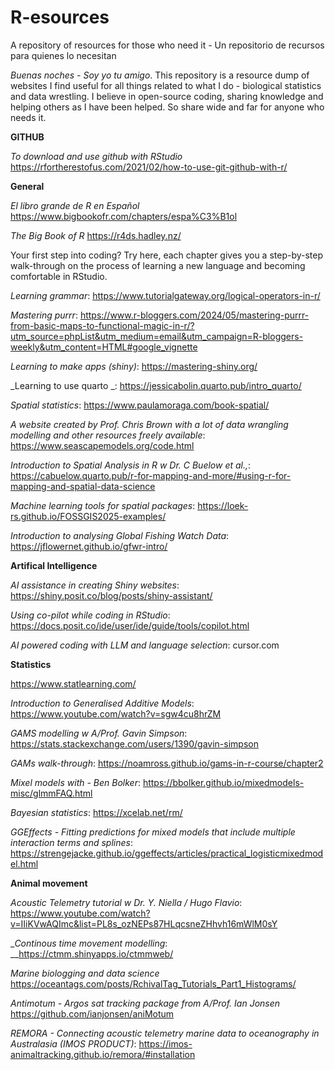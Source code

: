 # R-esources
A repository of resources for those who need it - Un repositorio de recursos para quienes lo necesitan

_Buenas noches - Soy yo tu amigo_.
This repository is a resource dump of websites I find useful for all things related to what I do - biological statistics and data wrestling. I believe in open-source coding, sharing knowledge and helping others as I have been helped. So share wide and far for anyone who needs it.

**GITHUB**

_To download and use github with RStudio_
https://rfortherestofus.com/2021/02/how-to-use-git-github-with-r/


**General**

_El libro grande de R en Español_
https://www.bigbookofr.com/chapters/espa%C3%B1ol

_The Big Book of R_
https://r4ds.hadley.nz/ 

Your first step into coding? Try here, each chapter gives you a step-by-step walk-through on the process of learning a new language and becoming comfortable in RStudio. 

_Learning grammar_:
https://www.tutorialgateway.org/logical-operators-in-r/

_Mastering purrr_:
https://www.r-bloggers.com/2024/05/mastering-purrr-from-basic-maps-to-functional-magic-in-r/?utm_source=phpList&utm_medium=email&utm_campaign=R-bloggers-weekly&utm_content=HTML#google_vignette

_Learning to make apps (shiny)_:
https://mastering-shiny.org/

_Learning to use quarto _:
https://jessicabolin.quarto.pub/intro_quarto/

_Spatial statistics_:
https://www.paulamoraga.com/book-spatial/

_A website created by Prof. Chris Brown with a lot of data wrangling modelling and other resources freely available_:
https://www.seascapemodels.org/code.html

_Introduction to Spatial Analysis in R w Dr. C Buelow et al.,_:
https://cabuelow.quarto.pub/r-for-mapping-and-more/#using-r-for-mapping-and-spatial-data-science

_Machine learning tools for spatial packages_:
https://loek-rs.github.io/FOSSGIS2025-examples/

_Introduction to analysing Global Fishing Watch Data_:
https://jflowernet.github.io/gfwr-intro/

**Artifical Intelligence**

_AI assistance in creating Shiny websites_:
https://shiny.posit.co/blog/posts/shiny-assistant/

_Using co-pilot while coding in RStudio_:
https://docs.posit.co/ide/user/ide/guide/tools/copilot.html

_AI powered coding with LLM and language selection_:
cursor.com

**Statistics**

https://www.statlearning.com/

_Introduction to Generalised Additive Models_:
https://www.youtube.com/watch?v=sgw4cu8hrZM 

_GAMS modelling w A/Prof. Gavin Simpson_:
https://stats.stackexchange.com/users/1390/gavin-simpson

_GAMs walk-through_:
https://noamross.github.io/gams-in-r-course/chapter2

_Mixel models with - Ben Bolker_:
https://bbolker.github.io/mixedmodels-misc/glmmFAQ.html

_Bayesian statistics_:
https://xcelab.net/rm/

_GGEffects - Fitting predictions for mixed models that include multiple interaction terms and splines_:
https://strengejacke.github.io/ggeffects/articles/practical_logisticmixedmodel.html

**Animal movement**

_Acoustic Telemetry tutorial w Dr. Y. Niella / Hugo Flavio_:
https://www.youtube.com/watch?v=IIiKVwAQImc&list=PL8s_ozNEPs87HLqcsneZHhvh16mWlM0sY

__Continous time movement modelling_:
__https://ctmm.shinyapps.io/ctmmweb/

_Marine biologging and data science_
https://oceantags.com/posts/RchivalTag_Tutorials_Part1_Histograms/

_Antimotum - Argos sat tracking package from A/Prof. Ian Jonsen_
https://github.com/ianjonsen/aniMotum

_REMORA - Connecting acoustic telemetry marine data to oceanography in Australasia (IMOS PRODUCT)_:
https://imos-animaltracking.github.io/remora/#installation


